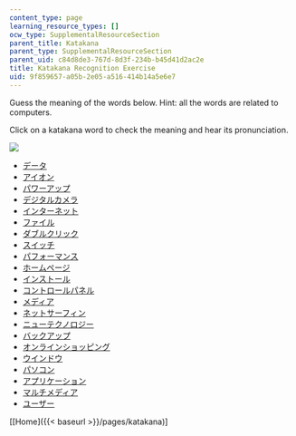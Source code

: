 ```yaml
---
content_type: page
learning_resource_types: []
ocw_type: SupplementalResourceSection
parent_title: Katakana
parent_type: SupplementalResourceSection
parent_uid: c84d8de3-767d-8d3f-234b-b45d41d2ac2e
title: Katakana Recognition Exercise
uid: 9f859657-a05b-2e05-a516-414b14a5e6e7
---
```


Guess the meaning of the words below. Hint: all the words are related to computers.

Click on a katakana word to check the meaning and hear its pronunciation.

![](/resources/res-21g-01-kana-spring-2010/katakana/katakana-recognition-exercise/katakana.gif)

  

*   [データ](/resources/res-21g-01-kana-spring-2010/katakana/katakana-recognition-exercise/word-1)
*   [アイオン](/resources/res-21g-01-kana-spring-2010/katakana/katakana-recognition-exercise/word-2)
*   [パワーアップ](/resources/res-21g-01-kana-spring-2010/katakana/katakana-recognition-exercise/word-3)
*   [デジタルカメラ](/resources/res-21g-01-kana-spring-2010/katakana/katakana-recognition-exercise/word-4)
*   [インターネット](/resources/res-21g-01-kana-spring-2010/katakana/katakana-recognition-exercise/word-5)
*   [ファイル](/resources/res-21g-01-kana-spring-2010/katakana/katakana-recognition-exercise/word-6)
*   [ダブルクリック](/resources/res-21g-01-kana-spring-2010/katakana/katakana-recognition-exercise/word-7)
*   [スイッチ](/resources/res-21g-01-kana-spring-2010/katakana/katakana-recognition-exercise/word-8)
*   [パフォーマンス](/resources/res-21g-01-kana-spring-2010/katakana/katakana-recognition-exercise/word-9)
*   [ホームページ](/resources/res-21g-01-kana-spring-2010/katakana/katakana-recognition-exercise/word-10)
*   [インストール](/resources/res-21g-01-kana-spring-2010/katakana/katakana-recognition-exercise/word-11)
*   [コントロールパネル](/resources/res-21g-01-kana-spring-2010/katakana/katakana-recognition-exercise/word-12)
*   [メディア](/resources/res-21g-01-kana-spring-2010/katakana/katakana-recognition-exercise/word-13)
*   [ネットサーフィン](/resources/res-21g-01-kana-spring-2010/katakana/katakana-recognition-exercise/word-14)
*   [ニューテクノロジー](/resources/res-21g-01-kana-spring-2010/katakana/katakana-recognition-exercise/word-15)
*   [バックアップ](/resources/res-21g-01-kana-spring-2010/katakana/katakana-recognition-exercise/word-16)
*   [オンラインショッピング](/resources/res-21g-01-kana-spring-2010/katakana/katakana-recognition-exercise/word-17)
*   [ウインドウ](/resources/res-21g-01-kana-spring-2010/katakana/katakana-recognition-exercise/word-18)
*   [パソコン](/resources/res-21g-01-kana-spring-2010/katakana/katakana-recognition-exercise/word-19)
*   [アプリケーション](/resources/res-21g-01-kana-spring-2010/katakana/katakana-recognition-exercise/word-20)
*   [マルチメディア](/resources/res-21g-01-kana-spring-2010/katakana/katakana-recognition-exercise/word-21)
*   [ユーザー](/resources/res-21g-01-kana-spring-2010/katakana/katakana-recognition-exercise/word-22)

\[[Home]({{< baseurl >}}/pages/katakana)\]